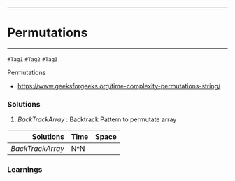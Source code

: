 -----------------------------------------
# Permutations
-----------------------------------------
`#Tag1` `#Tag2` `#Tag3`

Permutations

- https://www.geeksforgeeks.org/time-complexity-permutations-string/


### Solutions
1. *BackTrackArray* : Backtrack Pattern to permutate array

Solutions            | Time       | Space
--------------------:|:-----------|------------
*BackTrackArray*     |      N^N      |


### Learnings
